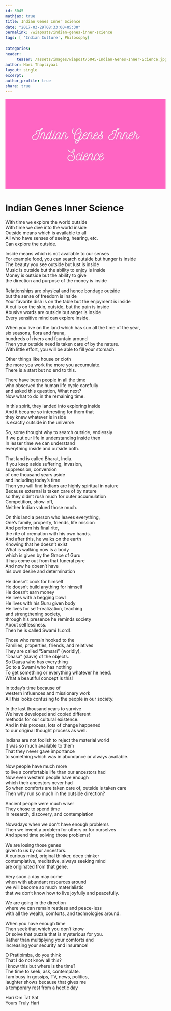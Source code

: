 ```yaml
--- 
id: 5045
mathjax: true  
title: Indian Genes Inner Science
date: "2017-03-29T08:33:00+05:30"
permalink: /wiaposts/indian-genes-inner-science
tags: [ 'Indian Culture', Philosophy]    

categories: 
header:
     teaser: /assets/images/wiapost/5045-Indian-Genes-Inner-Science.jpg
author: Hari Thapliyaal 
layout: single
excerpt:  
author_profile: true 
share: true 
---
```


![Indian Genes Inner Science](/assets/images/wiapost/5045-Indian-Genes-Inner-Science.jpg)     
   
# Indian Genes Inner Science
    
With time we explore the world outside     
With time we dive into the world inside     
Outside means which is available to all     
All who have senses of seeing, hearing, etc.     
Can explore the outside.    
    
Inside means which is not available to our senses     
For example food, you can search outside but hunger is inside     
The beauty you see outside but lust is inside     
Music is outside but the ability to enjoy is inside     
Money is outside but the ability to give     
the direction and purpose of the money is inside    
    
Relationships are physical and hence bondage outside     
but the sense of freedom is inside     
Your favorite dish is on the table but the enjoyment is inside     
A cut is on the skin, outside, but the pain is inside     
Abusive words are outside but anger is inside     
Every sensitive mind can explore inside.    
    
When you live on the land which has sun all the time of the year,     
six seasons, flora and fauna,     
hundreds of rivers and fountain around     
Then your outside need is taken care of by the nature.     
With little effort, you will be able to fill your stomach.    
    
Other things like house or cloth     
the more you work the more you accumulate.     
There is a start but no end to this.    
    
There have been people in all the time     
who observed the human life cycle carefully     
and asked this question, What next?     
Now what to do in the remaining time.    
    
In this spirit, they landed into exploring inside     
And it became so interesting for them that     
they knew whatever is inside     
is exactly outside in the universe    
    
So, some thought why to search outside, endlessly     
If we put our life in understanding inside then     
In lesser time we can understand     
everything inside and outside both.    
    
That land is called Bharat, India.     
If you keep aside suffering, invasion,     
suppression, conversion     
of one thousand years aside     
and including today’s time     
Then you will find Indians are highly spiritual in nature     
Because external is taken care of by nature     
so they didn’t rush much for outer accumulation     
Competition, show-off,     
Neither Indian valued those much.    
    
On this land a person who leaves everything,     
One’s family, property, friends, life mission     
And perform his final rite,     
the rite of cremation with his own hands.     
And after this, he walks on the earth     
Knowing that he doesn’t exist     
What is walking now is a body     
which is given by the Grace of Guru     
It has come out from that funeral pyre     
And now he doesn’t have     
his own desire and determination    
    
He doesn’t cook for himself     
He doesn’t build anything for himself     
He doesn’t earn money     
He lives with a begging bowl     
He lives with his Guru given body     
He lives for self-realization, teaching     
and strengthening society,     
through his presence he reminds society     
About selflessness.     
Then he is called Swami (Lord).    
    
Those who remain hooked to the     
Families, properties, friends, and relatives     
They are called “Samsari” (worldly),     
“Daasa” (slave) of the objects.     
So Daasa who has everything     
Go to a Swami who has nothing     
To get something or everything whatever he need.     
What a beautiful concept is this!    
    
In today’s time because of     
western influences and missionary work     
All this looks confusing to the people in our society.    
    
In the last thousand years to survive     
We have developed and copied different     
methods for our cultural existence.     
And in this process, lots of change happened     
to our original thought process as well.    
    
Indians are not foolish to reject the material world     
It was so much available to them     
That they never gave importance     
to something which was in abundance or always available.    
    
Now people have much more     
to live a comfortable life than our ancestors had     
Now even western people have enough     
which their ancestors never had     
So when comforts are taken care of, outside is taken care     
Then why run so much in the outside direction?    
    
Ancient people were much wiser     
They chose to spend time     
In research, discovery, and contemplation    
    
Nowadays when we don’t have enough problems     
Then we invent a problem for others or for ourselves     
And spend time solving those problems!    
    
We are losing those genes     
given to us by our ancestors.     
A curious mind, original thinker, deep thinker     
contemplative, meditative, always seeking mind     
are originated from that gene.    
    
Very soon a day may come     
when with abundant resources around     
we will become so much materialistic     
that we don’t know how to live joyfully and peacefully.    
    
We are going in the direction     
where we can remain restless and peace-less     
with all the wealth, comforts, and technologies around.    
    
When you have enough time     
Then seek that which you don’t know     
Or solve that puzzle that is mysterious for you.     
Rather than multiplying your comforts and     
increasing your security and insurance!    
    
O Pratibimba, do you think     
That I do not know all this?     
I know this but where is the time?     
The time to seek, ask, contemplate.     
I am busy in gossips, TV, news, politics,     
laughter shows because that gives me     
a temporary rest from a hectic day    
    
Hari Om Tat Sat     
Yours Truly Hari    
